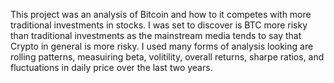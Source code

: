 This project was an analysis of Bitcoin and how to it competes with more traditional investments in stocks.
I was set to discover is BTC more risky than traditional investments as the mainstream media tends to say that Crypto in general is more risky.
I used many forms of analysis looking are rolling patterns, measuiring beta, volitility, overall returns, sharpe ratios, and fluctuations in daily price over the last two years.
